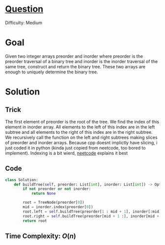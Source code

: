 # [Question](https://leetcode.com/problems/construct-binary-tree-from-preorder-and-inorder-traversal/)
Difficulty: Medium
# Goal
Given two integer arrays preorder and inorder where preorder is the preorder traversal of a binary tree and inorder is the inorder traversal of the same tree, construct and return the binary tree. These two arrays are enough to uniquely determine the binary tree.
# Solution
## Trick
The first element of preorder is the root of the tree. We find the index of this element in inorder array. All elements to the left of this index are in the left subtree and all elements to the right of this index are in the right subtree. We recursively call the function on the left and right subtrees making slices of preorder and inorder arrays. Because cpp doesnt implictly have slicing, i just coded it in python (kinda just copied from neetcode, too bored to implement). Indexing is a bit wierd, [neetcode](https://youtu.be/ihj4IQGZ2zc) explains it best
## Code
```python
class Solution:
    def buildTree(self, preorder: List[int], inorder: List[int]) -> Optional[TreeNode]:
        if not preorder or not inorder:
            return None

        root = TreeNode(preorder[0])
        mid = inorder.index(preorder[0])
        root.left = self.buildTree(preorder[1 : mid + 1], inorder[:mid])
        root.right = self.buildTree(preorder[mid + 1 :], inorder[mid + 1 :])
        return root

```
## Time Complexity: $O(n)$
